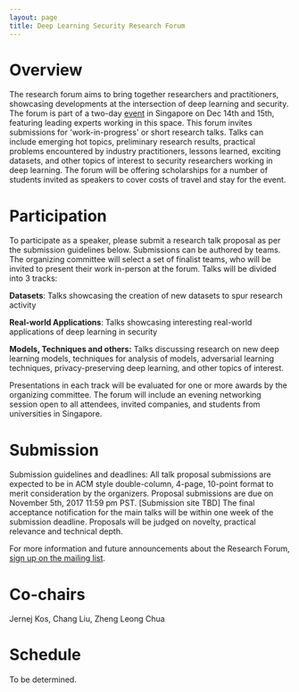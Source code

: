 ```yaml
---
layout: page
title: Deep Learning Security Research Forum
---
```


# Overview

The research forum aims to bring together researchers and
practitioners, showcasing developments at the intersection of
deep learning and security. The forum is part of a two-day
[event](https://deep-learning-security.github.io/) in
Singapore on Dec 14th and 15th, featuring leading experts
working in this space. This forum invites submissions for
'work-in-progress' or short research talks.  Talks can include
emerging hot topics, preliminary research results, practical
problems encountered by industry practitioners, lessons
learned, exciting datasets, and other topics of interest to
security researchers working in deep learning. The forum
will be offering scholarships for a number of students
invited as speakers to cover costs of travel and stay for
the event. 

# Participation

To participate as a speaker, please submit a research talk
proposal as per the submission guidelines below. Submissions
can be authored by teams. The organizing committee will
select a set of finalist teams, who will be invited to
present their work in-person at the forum. Talks will be
divided into 3 tracks:

**Datasets**: Talks showcasing the creation of new datasets
to spur research activity

**Real-world Applications**: Talks showcasing interesting
real-world applications of deep learning in security

**Models, Techniques and others:** Talks discussing research
on new deep learning models, techniques for analysis of
models, adversarial learning techniques, privacy-preserving
deep learning, and other topics of interest. 

Presentations in each track will be evaluated for one or more
awards by the organizing committee. The forum will include an
evening networking session open to all attendees, invited
companies, and students from universities in Singapore. 

# Submission

Submission guidelines and deadlines: All talk proposal
submissions are expected to be in ACM style double-column,
4-page, 10-point format to merit consideration by the organizers.
Proposal submissions are due on November 5th, 2017 11:59 pm PST.
[Submission site TBD]
The final acceptance notification for the main talks will be
within one week of the submission deadline. Proposals will be
judged on novelty, practical relevance and technical depth.

For more information and future announcements about the
Research Forum, [sign up on the mailing list](https://groups.google.com/d/forum/deep-learning-security-research-forum).

# Co-chairs

Jernej Kos, Chang Liu, Zheng Leong Chua

# Schedule

To be determined.

